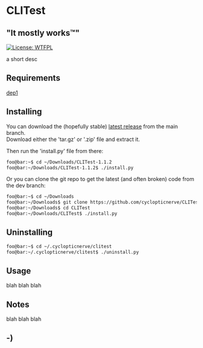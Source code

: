 <!----------------------------------------------------------------------------->
<!-- Project : CLITest                                         /          \  -->
<!-- Filename: README.md                                      |     ()     | -->
<!-- Date    : 05/12/2023                                     |            | -->
<!-- Author  : cyclopticnerve                                 |   \____/   | -->
<!-- License : WTFPLv2                                         \          /  -->
<!----------------------------------------------------------------------------->

# CLITest

## "It mostly works™"
[![License: WTFPL](https://img.shields.io/badge/License-WTFPL-brightgreen.svg)](http://www.wtfpl.net/about/)

<!-- __RM_SHORT_DESC_START__ -->
a short desc
<!-- __RM_SHORT_DESC_END__ -->

<!-- ![Screenshot](misc/screenshot.jpg) -->

## Requirements
<!-- __RM_PY_DEPS_START__ -->
[dep1](dep1)
<!-- __RM_PY_DEPS_END__ -->

## Installing
You can download the (hopefully stable)
[latest release](https://github.com/cyclopticnerve/CLITest/releases/latest)
from the main branch.<br>
Download either the 'tar.gz' or '.zip' file and extract it.

Then run the 'install.py' file from there:
```bash
foo@bar:~$ cd ~/Downloads/CLITest-1.1.2
foo@bar:~/Downloads/CLITest-1.1.2$ ./install.py
```

Or you can clone the git repo to get the latest (and often broken) code from the
dev branch:
```bash
foo@bar:~$ cd ~/Downloads
foo@bar:~/Downloads$ git clone https://github.com/cyclopticnerve/CLITest
foo@bar:~/Downloads$ cd CLITest
foo@bar:~/Downloads/CLITest$ ./install.py
```

## Uninstalling
```bash
foo@bar:~$ cd ~/.cyclopticnerve/clitest
foo@bar:~/.cyclopticnerve/clitest$ ./uninstall.py
```

## Usage
blah blah blah

## Notes
blah blah blah

## -)
<!-- -) -->
